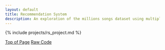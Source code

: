 ```yaml
---
layout: default
title: Recommendation System
description: An exploration of the millions songs dataset using multiple recommendation algorithms 
---
```


{% include projects/rs_project.md %}

<div class="btn-container flex-parent jc-center">
    <span><a href="#page-top" class="btn margin-right text-uppercase">Top of Page</a></span>
    <span><a href="https://github.com/benjamin-j-cooper/millionSongs_recommendationSystemAnalysis.git" class="btn text-uppercase" target="_blank">Raw Code</a></span>
</div>